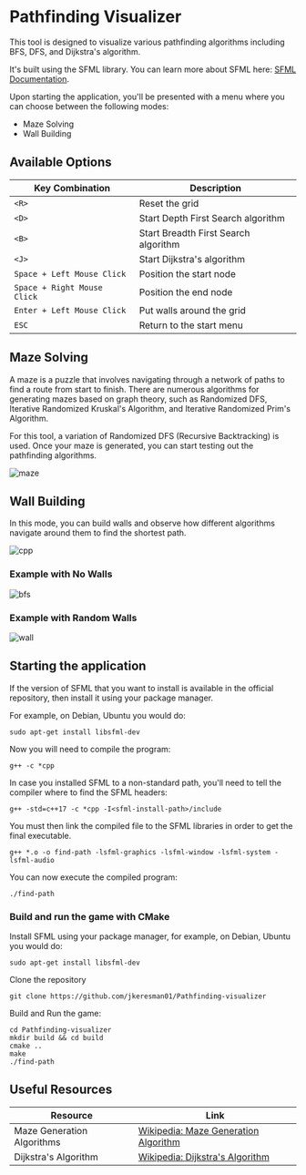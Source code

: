 # Pathfinding Visualizer #

This tool is designed to visualize various pathfinding algorithms including BFS, DFS, and Dijkstra's algorithm. 

It's built using the SFML library. You can learn more about SFML here: [SFML Documentation](https://www.sfml-dev.org/documentation/2.6.1/).

Upon starting the application, you'll be presented with a menu where you can choose between the following modes:
- Maze Solving
- Wall Building

## Available Options ##

| Key Combination            | Description                                      |
|----------------------------|--------------------------------------------------|
| `<R>`                      | Reset the grid                                   |
| `<D>`                      | Start Depth First Search algorithm               |
| `<B>`                      | Start Breadth First Search algorithm             |
| `<J>`                      | Start Dijkstra's algorithm                       |
| `Space + Left Mouse Click` | Position the start node                          |
| `Space + Right Mouse Click`| Position the end node                            |
| `Enter + Left Mouse Click` | Put walls around the grid                        |
| `ESC`                      | Return to the start menu                         |


## Maze Solving ##
A maze is a puzzle that involves navigating through a network of paths to find a route from start to finish. There are numerous algorithms for generating mazes based on graph theory, such as Randomized DFS, Iterative Randomized Kruskal's Algorithm, and Iterative Randomized Prim's Algorithm.

For this tool, a variation of Randomized DFS (Recursive Backtracking) is used. Once your maze is generated, you can start testing out the pathfinding algorithms.

![maze](https://github.com/jkeresman01/Pathfinding-visualizer/assets/165517653/e251d24c-4272-4bcb-b9e9-289fa0650ac9)

## Wall Building ##
In this mode, you can build walls and observe how different algorithms navigate around them to find the shortest path.

![cpp](https://github.com/jkeresman01/Pathfinding-visualizer/assets/165517653/95befe9d-0665-430b-baf5-eae45ccf43cb)

### Example with No Walls ###
![bfs](https://github.com/jkeresman01/Pathfinding-visualizer/assets/165517653/607efa2a-ca2d-4521-9142-38d5c21ca8cf)

### Example with Random Walls ###
![wall](https://github.com/jkeresman01/Pathfinding-visualizer/assets/165517653/3859c0ab-3664-4077-bc69-f9b7bd8adbb6)


## Starting the application ##

If the version of SFML that you want to install is available in the official repository, then install it using your package manager.

For example, on Debian, Ubuntu you would do:
```
sudo apt-get install libsfml-dev
```

Now you will need to compile the program:
```
g++ -c *cpp
```

In case you installed SFML to a non-standard path, you'll need to tell the compiler where to find the SFML headers:
```
g++ -std=c++17 -c *cpp -I<sfml-install-path>/include
```

You must then link the compiled file to the SFML libraries in order to get the final executable.
```
g++ *.o -o find-path -lsfml-graphics -lsfml-window -lsfml-system -lsfml-audio
```
You can now execute the compiled program:
```
./find-path
```

### Build and run the game with CMake ###

Install SFML using your package manager, for example, on Debian, Ubuntu you would do:
``` shell
sudo apt-get install libsfml-dev
```

Clone the repository
``` shell
git clone https://github.com/jkeresman01/Pathfinding-visualizer
```

Build and Run the game:

``` shell
cd Pathfinding-visualizer
mkdir build && cd build
cmake ..
make
./find-path
```
## Useful Resources ##

| Resource                    | Link                                                                                      |
|-----------------------------|-------------------------------------------------------------------------------------------|
| Maze Generation Algorithms  | [Wikipedia: Maze Generation Algorithm](https://en.wikipedia.org/wiki/Maze_generation_algorithm) |
| Dijkstra's Algorithm        | [Wikipedia: Dijkstra's Algorithm](https://en.wikipedia.org/wiki/Dijkstra%27s_algorithm)        |


